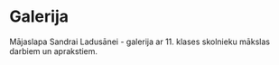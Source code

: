 # Galerija
Mājaslapa Sandrai Ladusānei - galerija ar 11. klases skolnieku mākslas darbiem un aprakstiem.
